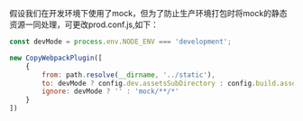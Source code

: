 假设我们在开发环境下使用了mock，但为了防止生产环境打包时将mock的静态资源一同处理，可更改prod.conf.js,如下：

```js
const devMode = process.env.NODE_ENV === 'development';

new CopyWebpackPlugin([
    {
        from: path.resolve(__dirname, '../static'),
        to: devMode ? config.dev.assetsSubDirectory : config.build.assetsSubDirectory,
        ignore: devMode ? '' : 'mock/**/*'
    }
])
```

